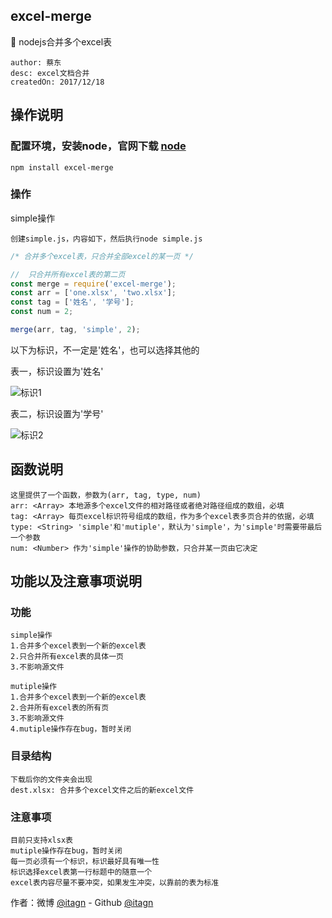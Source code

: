 ## excel-merge
:rocket: nodejs合并多个excel表

    author: 蔡东
    desc: excel文档合并
    createdOn: 2017/12/18

## 操作说明 
### 配置环境，安装node，官网下载 [node](https://nodejs.org/en/)
    
	npm install excel-merge

### 操作

simple操作

    创建simple.js，内容如下，然后执行node simple.js

```javascript
/* 合并多个excel表，只合并全部excel的某一页 */

//  只合并所有excel表的第二页
const merge = require('excel-merge');
const arr = ['one.xlsx', 'two.xlsx']; 
const tag = ['姓名', '学号'];
const num = 2;

merge(arr, tag, 'simple', 2);
```

<!-- mutiple操作

    创建mutiple.js，内容如下，然后执行node mutiple.js

```javascript
/* 合并多个excel表，合并所有页 */

//  合并所有excel表的所有页
const merge = require('excel-merge');
const arr = ['one.xlsx', 'two.xlsx']; 
const tag = ['姓名', '学号'];

merge(arr, tag, 'mutiple');
``` -->

以下为标识，不一定是'姓名'，也可以选择其他的

表一，标识设置为'姓名'

![标识1](https://github.com/itagn/excel-merge/blob/master/img/title1.png)

表二，标识设置为'学号'

![标识2](https://github.com/itagn/excel-merge/blob/master/img/title2.png)

## 函数说明

    这里提供了一个函数，参数为(arr, tag, type, num)
    arr: <Array> 本地源多个excel文件的相对路径或者绝对路径组成的数组，必填
    tag: <Array> 每页excel标识符号组成的数组，作为多个excel表多页合并的依据，必填
    type: <String> 'simple'和'mutiple'，默认为'simple'，为'simple'时需要带最后一个参数
    num: <Number> 作为'simple'操作的协助参数，只合并某一页由它决定

## 功能以及注意事项说明
### 功能

    simple操作
    1.合并多个excel表到一个新的excel表
    2.只合并所有excel表的具体一页
    3.不影响源文件

    mutiple操作
    1.合并多个excel表到一个新的excel表
    2.合并所有excel表的所有页
    3.不影响源文件
    4.mutiple操作存在bug，暂时关闭

### 目录结构

    下载后你的文件夹会出现
    dest.xlsx: 合并多个excel文件之后的新excel文件

### 注意事项

    目前只支持xlsx表
    mutiple操作存在bug，暂时关闭
    每一页必须有一个标识，标识最好具有唯一性
    标识选择excel表第一行标题中的随意一个
    excel表内容尽量不要冲突，如果发生冲突，以靠前的表为标准

作者：微博 [@itagn][1] - Github [@itagn][2] 

[1]: https://weibo.com/p/1005053782707172
[2]: https://github.com/itagn
